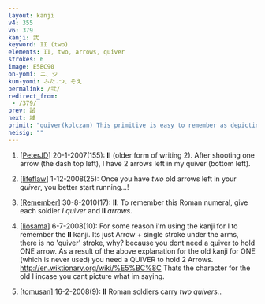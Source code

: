 ```yaml
---
layout: kanji
v4: 355
v6: 379
kanji: 弐
keyword: II (two)
elements: II, two, arrows, quiver
strokes: 6
image: E5BC90
on-yomi: ニ、ジ
kun-yomi: ふた.つ、そえ
permalink: /弐/
redirect_from:
 - /379/
prev: 試
next: 域
primit: "quiver(kolczan) This primitive is easy to remember as depicting something used to bring all one’s arrows together into one handy place: the quiver. [4]"
heisig: ""
---
```


1) [<a href="http://kanji.koohii.com/profile/PeterJD">PeterJD</a>] 20-1-2007(155): <strong>II</strong> (older form of writing 2). After shooting one arrow (the dash top left), I have 2 arrows left in my quiver (bottom left).

2) [<a href="http://kanji.koohii.com/profile/lifeflaw">lifeflaw</a>] 1-12-2008(25): Once you have <em>two</em> old arrows left in your <em>quiver</em>, you better start running...!

3) [<a href="http://kanji.koohii.com/profile/Remember">Remember</a>] 30-8-2010(17): <strong>II</strong>: To remember this Roman numeral, give each soldier <em>I quiver</em> and<strong> II</strong> <em>arrows</em>.

4) [<a href="http://kanji.koohii.com/profile/liosama">liosama</a>] 6-7-2008(10): For some reason i&#039;m using the kanji for I to remember the<strong> II</strong> kanji. Its just Arrow + single stroke under the arms, there is no &#039;quiver&#039; stroke, why? because you dont need a quiver to hold ONE arrow. As a result of the above explanation for the old kanji for ONE (which is never used) you need a QUIVER to hold 2 Arrows. <a href="http://en.wiktionary.org/wiki/%E5%BC%8C">http://en.wiktionary.org/wiki/%E5%BC%8C</a> Thats the character for the old I incase you cant picture what im saying.

5) [<a href="http://kanji.koohii.com/profile/tomusan">tomusan</a>] 16-2-2008(9): <strong>II</strong> Roman soldiers carry <em>two</em> <em>quivers.</em>.

